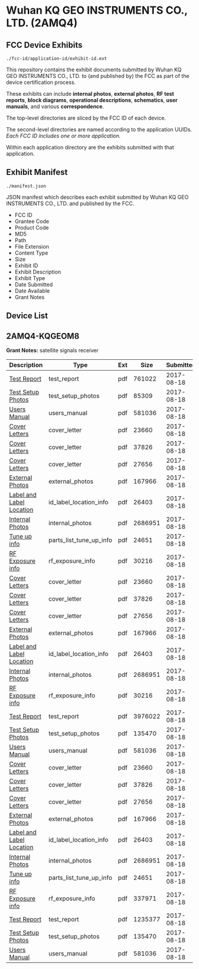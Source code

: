 # Wuhan KQ GEO INSTRUMENTS CO., LTD. (2AMQ4)
## FCC Device Exhibits

```
./fcc-id/application-id/exhibit-id.ext
```

This repository contains the exhibit documents submitted by Wuhan KQ GEO INSTRUMENTS CO., LTD. to (and published by) the FCC as part of the device certification process.

These exhibits can include **internal photos**, **external photos**, **RF test reports**, **block diagrams**, **operational descriptions**, **schematics**, **user manuals**, and various **correspondence**.

The top-level directories are sliced by the FCC ID of each device.

The second-level directories are named according to the application UUIDs. *Each FCC ID includes one or more application.*

Within each application directory are the exhibits submitted with that application. 

## Exhibit Manifest

```
./manifest.json
```

JSON manifest which describes each exhibit submitted by Wuhan KQ GEO INSTRUMENTS CO., LTD. and published by the FCC.

- FCC ID
- Grantee Code
- Product Code
- MD5
- Path
- File Extension
- Content Type
- Size
- Exhibit ID
- Exhibit Description
- Exhibit Type
- Date Submitted
- Date Available
- Grant Notes

## Device List
## 2AMQ4-KQGEOM8
**Grant Notes:** satellite signals receiver

| Description | Type | Ext | Size | Submitted | Available |
| ----------- | ---- | --- | ---- | --------- | --------- |
| [Test Report](2AMQ4-KQGEOM8/44126f7e3f51c597f0dc08d8d1eab2f0/3518315.pdf) | test_report | pdf | 761022 | 2017-08-18 | 2017-08-18 |
| [Test Setup Photos](2AMQ4-KQGEOM8/44126f7e3f51c597f0dc08d8d1eab2f0/3518316.pdf) | test_setup_photos | pdf | 85309 | 2017-08-18 | 2017-08-18 |
| [Users Manual](2AMQ4-KQGEOM8/44126f7e3f51c597f0dc08d8d1eab2f0/3518301.pdf) | users_manual | pdf | 581036 | 2017-08-18 | 2017-08-18 |
| [Cover Letters](2AMQ4-KQGEOM8/44126f7e3f51c597f0dc08d8d1eab2f0/3518290.pdf) | cover_letter | pdf | 23660 | 2017-08-18 | 2017-08-18 |
| [Cover Letters](2AMQ4-KQGEOM8/44126f7e3f51c597f0dc08d8d1eab2f0/3518291.pdf) | cover_letter | pdf | 37826 | 2017-08-18 | 2017-08-18 |
| [Cover Letters](2AMQ4-KQGEOM8/44126f7e3f51c597f0dc08d8d1eab2f0/3518292.pdf) | cover_letter | pdf | 27656 | 2017-08-18 | 2017-08-18 |
| [External Photos](2AMQ4-KQGEOM8/44126f7e3f51c597f0dc08d8d1eab2f0/3518293.pdf) | external_photos | pdf | 167966 | 2017-08-18 | 2017-08-18 |
| [Label and Label Location](2AMQ4-KQGEOM8/44126f7e3f51c597f0dc08d8d1eab2f0/3518295.pdf) | id_label_location_info | pdf | 26403 | 2017-08-18 | 2017-08-18 |
| [Internal Photos](2AMQ4-KQGEOM8/44126f7e3f51c597f0dc08d8d1eab2f0/3518294.pdf) | internal_photos | pdf | 2686951 | 2017-08-18 | 2017-08-18 |
| [Tune up info](2AMQ4-KQGEOM8/44126f7e3f51c597f0dc08d8d1eab2f0/3518317.pdf) | parts_list_tune_up_info | pdf | 24651 | 2017-08-18 | 2017-08-18 |
| [RF Exposure info](2AMQ4-KQGEOM8/44126f7e3f51c597f0dc08d8d1eab2f0/3518297.pdf) | rf_exposure_info | pdf | 30216 | 2017-08-18 | 2017-08-18 |
| [Cover Letters](2AMQ4-KQGEOM8/3d020cde594ae21adc6d5ef12fc57732/3518290.pdf) | cover_letter | pdf | 23660 | 2017-08-18 | 2017-08-18 |
| [Cover Letters](2AMQ4-KQGEOM8/3d020cde594ae21adc6d5ef12fc57732/3518291.pdf) | cover_letter | pdf | 37826 | 2017-08-18 | 2017-08-18 |
| [Cover Letters](2AMQ4-KQGEOM8/3d020cde594ae21adc6d5ef12fc57732/3518292.pdf) | cover_letter | pdf | 27656 | 2017-08-18 | 2017-08-18 |
| [External Photos](2AMQ4-KQGEOM8/3d020cde594ae21adc6d5ef12fc57732/3518293.pdf) | external_photos | pdf | 167966 | 2017-08-18 | 2017-08-18 |
| [Label and Label Location](2AMQ4-KQGEOM8/3d020cde594ae21adc6d5ef12fc57732/3518295.pdf) | id_label_location_info | pdf | 26403 | 2017-08-18 | 2017-08-18 |
| [Internal Photos](2AMQ4-KQGEOM8/3d020cde594ae21adc6d5ef12fc57732/3518294.pdf) | internal_photos | pdf | 2686951 | 2017-08-18 | 2017-08-18 |
| [RF Exposure info](2AMQ4-KQGEOM8/3d020cde594ae21adc6d5ef12fc57732/3518297.pdf) | rf_exposure_info | pdf | 30216 | 2017-08-18 | 2017-08-18 |
| [Test Report](2AMQ4-KQGEOM8/3d020cde594ae21adc6d5ef12fc57732/3518299.pdf) | test_report | pdf | 3976022 | 2017-08-18 | 2017-08-18 |
| [Test Setup Photos](2AMQ4-KQGEOM8/3d020cde594ae21adc6d5ef12fc57732/3518300.pdf) | test_setup_photos | pdf | 135470 | 2017-08-18 | 2017-08-18 |
| [Users Manual](2AMQ4-KQGEOM8/3d020cde594ae21adc6d5ef12fc57732/3518301.pdf) | users_manual | pdf | 581036 | 2017-08-18 | 2017-08-18 |
| [Cover Letters](2AMQ4-KQGEOM8/5967410455c731ec91de00985ac75bd1/3518290.pdf) | cover_letter | pdf | 23660 | 2017-08-18 | 2017-08-18 |
| [Cover Letters](2AMQ4-KQGEOM8/5967410455c731ec91de00985ac75bd1/3518291.pdf) | cover_letter | pdf | 37826 | 2017-08-18 | 2017-08-18 |
| [Cover Letters](2AMQ4-KQGEOM8/5967410455c731ec91de00985ac75bd1/3518292.pdf) | cover_letter | pdf | 27656 | 2017-08-18 | 2017-08-18 |
| [External Photos](2AMQ4-KQGEOM8/5967410455c731ec91de00985ac75bd1/3518293.pdf) | external_photos | pdf | 167966 | 2017-08-18 | 2017-08-18 |
| [Label and Label Location](2AMQ4-KQGEOM8/5967410455c731ec91de00985ac75bd1/3518295.pdf) | id_label_location_info | pdf | 26403 | 2017-08-18 | 2017-08-18 |
| [Internal Photos](2AMQ4-KQGEOM8/5967410455c731ec91de00985ac75bd1/3518294.pdf) | internal_photos | pdf | 2686951 | 2017-08-18 | 2017-08-18 |
| [Tune up info](2AMQ4-KQGEOM8/5967410455c731ec91de00985ac75bd1/3518317.pdf) | parts_list_tune_up_info | pdf | 24651 | 2017-08-18 | 2017-08-18 |
| [RF Exposure info](2AMQ4-KQGEOM8/5967410455c731ec91de00985ac75bd1/3518357.pdf) | rf_exposure_info | pdf | 337971 | 2017-08-18 | 2017-08-18 |
| [Test Report](2AMQ4-KQGEOM8/5967410455c731ec91de00985ac75bd1/3518359.pdf) | test_report | pdf | 1235377 | 2017-08-18 | 2017-08-18 |
| [Test Setup Photos](2AMQ4-KQGEOM8/5967410455c731ec91de00985ac75bd1/3518300.pdf) | test_setup_photos | pdf | 135470 | 2017-08-18 | 2017-08-18 |
| [Users Manual](2AMQ4-KQGEOM8/5967410455c731ec91de00985ac75bd1/3518301.pdf) | users_manual | pdf | 581036 | 2017-08-18 | 2017-08-18 |
